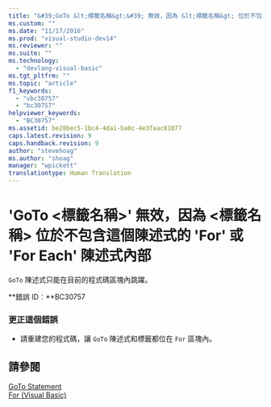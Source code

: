 ```yaml
---
title: "&#39;GoTo &lt;標籤名稱&gt;&#39; 無效，因為 &lt;標籤名稱&gt; 位於不包含這個陳述式的 &#39;For&#39; 或 &#39;For Each&#39; 陳述式內部 | Microsoft Docs"
ms.custom: ""
ms.date: "11/17/2016"
ms.prod: "visual-studio-dev14"
ms.reviewer: ""
ms.suite: ""
ms.technology: 
  - "devlang-visual-basic"
ms.tgt_pltfrm: ""
ms.topic: "article"
f1_keywords: 
  - "vbc30757"
  - "bc30757"
helpviewer_keywords: 
  - "BC30757"
ms.assetid: be28bec5-1bc4-4da1-ba0c-4e3faac81077
caps.latest.revision: 9
caps.handback.revision: 9
author: "stevehoag"
ms.author: "shoag"
manager: "wpickett"
translationtype: Human Translation
---
```

# &#39;GoTo &lt;標籤名稱&gt;&#39; 無效，因為 &lt;標籤名稱&gt; 位於不包含這個陳述式的 &#39;For&#39; 或 &#39;For Each&#39; 陳述式內部
`GoTo` 陳述式只能在目前的程式碼區塊內跳躍。  
  
 **錯誤 ID︰**BC30757  
  
### 更正這個錯誤  
  
-   請重建您的程式碼，讓 `GoTo` 陳述式和標籤都位在 `For` 區塊內。  
  
## 請參閱  
 [GoTo Statement](../../visual-basic/language-reference/statements/goto-statement.md)   
 [For \(Visual Basic\)](http://msdn.microsoft.com/zh-tw/c470a263-9b49-4308-8fd6-8592b84a7980)
